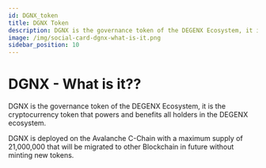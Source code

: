 ```yaml
---
id: DGNX_token
title: DGNX Token
description: DGNX is the governance token of the DEGENX Ecosystem, it is the cryptocurrency token that powers and benefits all holders in the DEGENX Ecosystem.
image: /img/social-card-dgnx-what-is-it.png
sidebar_position: 10
---
```


# DGNX - What is it??

DGNX is the governance token of the DEGENX Ecosystem, it is the cryptocurrency token that powers and benefits all holders in the DEGENX ecosystem.

DGNX is deployed on the Avalanche C-Chain with a maximum supply of 21,000,000 that will be migrated to other Blockchain in future without minting new tokens.
